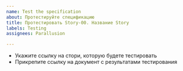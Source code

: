```yaml
---
name: Test the specification
about: Протестируйте спецификацию
title: Протестировать Story-00. Название Story
labels: Testing
assignees: Parallusion

---
```


- Укажите ссылку на стори, которую будете тестировать
- Прикрепите ссылку на документ с результатами тестирования
